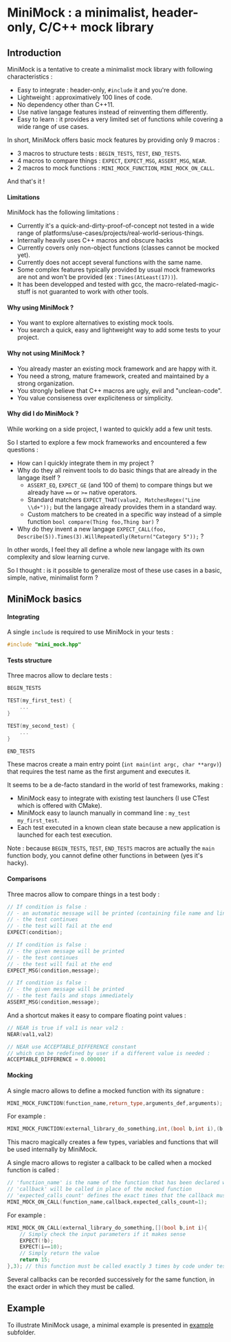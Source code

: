 # MiniMock : a minimalist, header-only, C/C++ mock library

## Introduction

MiniMock is a tentative to create a minimalist mock library with following characteristics :
- Easy to integrate : header-only, `#include` it and you're done.
- Lightweight : approximatively 100 lines of code.
- No dependency other than C++11.
- Use native langage features instead of reinventing them differently.
- Easy to learn : it provides a very limited set of functions while covering a wide range of use cases.

In short, MiniMock offers basic mock features by providing only 9 macros :
- 3 macros to structure tests : `BEGIN_TESTS`, `TEST`, `END_TESTS`.
- 4 macros to compare things : `EXPECT`, `EXPECT_MSG`, `ASSERT_MSG`, `NEAR`.
- 2 macros to mock functions : `MINI_MOCK_FUNCTION`, `MINI_MOCK_ON_CALL`.

And that's it !

#### Limitations

MiniMock has the following limitations :
- Currently it's a quick-and-dirty-proof-of-concept
not tested in a wide range of platforms/use-cases/projects/real-world-serious-things.
- Internally heavily uses C++ macros and obscure hacks
- Currently covers only non-object functions (classes cannot be mocked yet).
- Currently does not accept several functions with the same name.
- Some complex features typically provided by usual mock frameworks are not and won't be provided (ex : `Times(AtLeast(17))`).
- It has been developped and tested with gcc, the macro-related-magic-stuff is not guaranted to work with other tools.

#### Why using MiniMock ?

- You want to explore alternatives to existing mock tools.
- You search a quick, easy and lightweight way to add some tests to your project.

#### Why not using MiniMock ?

- You already master an existing mock framework and are happy with it.
- You need a strong, mature framework, created and maintained by a strong organization.
- You strongly believe that C++ macros are ugly, evil and "unclean-code".
- You value consiseness over expliciteness or simplicity.

#### Why did I do MiniMock ?

While working on a side project, I wanted to quickly add a few unit tests.

So I started to explore a few mock frameworks and encountered a few questions :
- How can I quickly integrate them in my project ?
- Why do they all reinvent tools to do basic things that are already in the langage itself ?
    - `ASSERT_EQ`, `EXPECT_GE` (and 100 of them) to compare things but we already have `==` or `>=` native operators.
    - Standard matchers `EXPECT_THAT(value2, MatchesRegex("Line \\d+"));` but the langage already provides them in a standard way.
    - Custom matchers to be created in a specific way instead of a simple function `bool compare(Thing foo,Thing bar)` ?
- Why do they invent a new langage `EXPECT_CALL(foo, Describe(5)).Times(3).WillRepeatedly(Return("Category 5"));` ?

In other words, I feel they all define a whole new langage with its own complexity and slow learning curve.

So I thought : is it possible to generalize most of these use cases in a basic, simple, native, minimalist form ?

## MiniMock basics

#### Integrating

A single `include` is required to use MiniMock in your tests :
```C++
#include "mini_mock.hpp"
```

#### Tests structure

Three macros allow to declare tests :
```C++
BEGIN_TESTS

TEST(my_first_test) {
    ...
}

TEST(my_second_test) {
    ...
}

END_TESTS
```
These macros create a main entry point (`int main(int argc, char **argv)`) that requires the test name
as the first argument and executes it.

It seems to be a de-facto standard in the world of test frameworks, making :
- MiniMock easy to integrate with existing test launchers (I use CTest which is offered with CMake).
- MiniMock easy to launch manually in command line : `my_test   my_first_test`.
- Each test executed in a known clean state because a new application is launched for each test execution.

Note : because `BEGIN_TESTS`, `TEST`, `END_TESTS` macros are actually the `main` function body, you cannot
define other functions in between (yes it's hacky).

#### Comparisons

Three macros allow to compare things in a test body :
```C++
// If condition is false :
// - an automatic message will be printed (containing file name and line number)
// - the test continues
// - the test will fail at the end
EXPECT(condition);

// If condition is false :
// - the given message will be printed
// - the test continues
// - the test will fail at the end
EXPECT_MSG(condition,message);

// If condition is false :
// - the given message will be printed
// - the test fails and stops immediately
ASSERT_MSG(condition,message);
```

And a shortcut makes it easy to compare floating point values :
```C++
// NEAR is true if val1 is near val2 :
NEAR(val1,val2)

// NEAR use ACCEPTABLE_DIFFERENCE constant
// which can be redefined by user if a different value is needed :
ACCEPTABLE_DIFFERENCE = 0.000001
```

#### Mocking

A single macro allows to define a mocked function with its signature :
```C++
MINI_MOCK_FUNCTION(function_name,return_type,arguments_def,arguments);
```
For example :
```C++
MINI_MOCK_FUNCTION(external_library_do_something,int,(bool b,int i),(b,i));
```
This macro magically creates a few types, variables and functions that will be used internally by MiniMock.

A single macro allows to register a callback to be called when a mocked function is called :
```C++
// 'function_name' is the name of the function that has been declared with MINI_MOCK_FUNCTION
// 'callback' will be called in place of the mocked function
// 'expected_calls_count' defines the exact times that the callback must be called
MINI_MOCK_ON_CALL(function_name,callback,expected_calls_count=1);
```
For example :
```C++
MINI_MOCK_ON_CALL(external_library_do_something,[](bool b,int i){
    // Simply check the input parameters if it makes sense
    EXPECT(!b);
    EXPECT(i==10);
    // Simply return the value
    return 15;
},3); // this function must be called exactly 3 times by code under test
```

Several callbacks can be recorded successively for the same function, in the exact order in which they must be called.

## Example

To illustrate MiniMock usage, a minimal example is presented in [example](example) subfolder.
